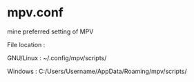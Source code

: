 # mpv.conf
mine preferred setting of MPV

File location : 

  GNU/Linux : ~/.config/mpv/scripts/
 
 Windows : C:/Users/Username/AppData/Roaming/mpv/scripts/
